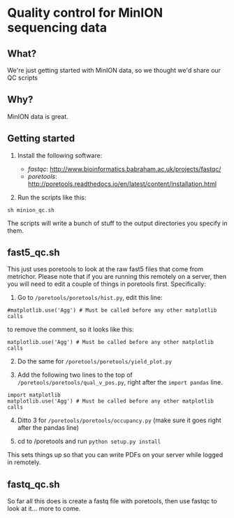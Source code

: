 # Quality control for MinION sequencing data

## What?

We're just getting started with MinION data, so we thought we'd share our QC scripts

## Why? 

MinION data is great.

## Getting started

1. Install the following software: 

	* *fastqc*: http://www.bioinformatics.babraham.ac.uk/projects/fastqc/
	* *poretools*: http://poretools.readthedocs.io/en/latest/content/installation.html

2. Run the scripts like this:

```
sh minion_qc.sh
```

The scripts will write a bunch of stuff to the output directories you specify in them.

## fast5_qc.sh

This just uses poretools to look at the raw fast5 files that come from metrichor. Please note that if you are running this remotely on a server, then you will need to edit a couple of things in poretools first. Specifically:

1. Go to ```/poretools/poretools/hist.py```, edit this line:

```
#matplotlib.use('Agg') # Must be called before any other matplotlib calls
```
to remove the comment, so it looks like this:
```
matplotlib.use('Agg') # Must be called before any other matplotlib calls
```

2. Do the same for ```/poretools/poretools/yield_plot.py```

3. Add the following two lines to the top of ```/poretools/poretools/qual_v_pos.py```, right after the ```import pandas``` line.

```
import matplotlib
matplotlib.use('Agg') # Must be called before any other matplotlib calls
```                                                                            

4. Ditto 3 for ```/poretools/poretools/occupancy.py``` (make sure it goes right after the pandas line)

5. cd to /poretools and run ```python setup.py install```

This sets things up so that you can write PDFs on your server while logged in remotely.

## fastq_qc.sh

So far all this does is create a fastq file with poretools, then use fastqc to look at it... more to come.